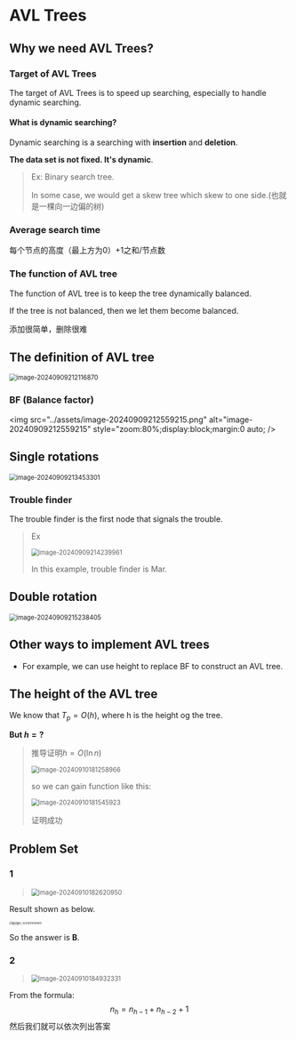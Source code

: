 # AVL Trees

## Why we need AVL Trees?

### Target of AVL Trees

The target of AVL Trees is to speed up searching, especially to handle dynamic searching.

#### What is dynamic searching?

Dynamic searching is a searching with **insertion** and **deletion**.

**The data set is not fixed. It's dynamic**.

> Ex: Binary search tree.
>
> In some case, we would get a skew tree which skew to one side.(也就是一棵向一边偏的树) 

### Average search time

每个节点的高度（最上方为0）+1之和/节点数

### The function of AVL tree

The function of AVL tree is to keep the tree dynamically balanced.

If the tree is not balanced, then we let them become balanced.

添加很简单，删除很难

## The definition of AVL tree

<img src="../assets/image-20240909212116870.png" alt="image-20240909212116870" style="zoom:80%;display:block;margin:0 auto;" />

### BF (Balance factor)

<img src="../assets/image-20240909212559215.png" alt="image-20240909212559215" style="zoom:80%;display:block;margin:0 auto; />

## Single rotations

<img src="../assets/image-20240909213453301.png" alt="image-20240909213453301" style="zoom:80%;display:block;margin:0 auto;" />

### Trouble finder

The trouble finder is the first node that signals the trouble.

> Ex
>
> <img src="../assets/image-20240909214239961.png" alt="image-20240909214239961" style="zoom:80%;display:block;margin:0 auto;" />
>
> In this example, trouble finder is Mar.

## Double rotation

<img src="../assets/image-20240909215238405.png" alt="image-20240909215238405" style="zoom:80%;display:block;margin:0 auto;" />

## Other ways to implement AVL trees

*  For example, we can use height to replace BF to construct an AVL tree.

## The height of the AVL tree

We know that $T_p=O(h)$, where h is the height og the tree.

**But $h=?$**

> 推导证明$h=O(\ln n)$
>
> <img src="../assets/image-20240910181258966.png" alt="image-20240910181258966" style="zoom:80%;display:block;margin:0 auto;" />
>
> so we can gain function like this:
>
> <img src="../assets/image-20240910181545923.png" alt="image-20240910181545923" style="zoom:80%;display:block;margin:0 auto;" />
>
> 证明成功

## Problem Set

### 1

> <img src="../assets/image-20240910182620950.png" alt="image-20240910182620950" style="zoom:80%;display:block;margin:0 auto;" />

Result shown as below.

<img src="../assets/微信图片_20240910184605.jpg" alt="微信图片_20240910184605" style="zoom:30%;display:block;margin:0 auto;" />

So the answer is **B**.

### 2

> <img src="../assets/image-20240910184932331.png" alt="image-20240910184932331" style="zoom:80%;display:block;margin:0 auto;" />

From the formula:
$$
n_h=n_{h-1}+n_{h-2}+1
$$
然后我们就可以依次列出答案



